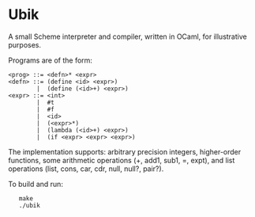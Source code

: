 # Ubik

A small Scheme interpreter and compiler, written in OCaml, for
illustrative purposes.

Programs are of the form:

```
<prog> ::= <defn>* <expr>
<defn> ::= (define <id> <expr>)
        |  (define (<id>+) <expr>)
<expr> ::= <int>
        |  #t
        |  #f
        |  <id>
        |  (<expr>*)
        |  (lambda (<id>+) <expr>)
        |  (if <expr> <expr> <expr>)
```

The implementation supports: arbitrary precision integers,
higher-order functions, some arithmetic operations (+, add1, sub1, =,
expt), and list operations (list, cons, car, cdr, null, null?, pair?).

To build and run:

```
   make
   ./ubik
```
